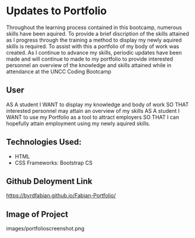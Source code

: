 # Updates to Portfolio

Throughout the learning process contained in this bootcamp, numerous skills have been aquired.  To provide a brief discription 
of the skills attained as I progress through the training a method to display my newly aquired skills is required.  To assist 
with this a portfolio of my body of work was created.  As I continue to advance my skills, periodic updates have been made and 
will continue to made to my portfolio to provide interested personnel an overview of the knowledge and skills attained while in
attendance at the UNCC Coding Bootcamp

## User 

AS A student
I WANT to display my knowledge and body of work
SO THAT interested personnel may attain an overview of my skills
AS A student
I WANT to use my Portfolio as a tool to attract employers
SO THAT I can hopefully attain employment using my newly aquired skills.

## Technologies Used: 

* HTML
* CSS Frameworks: Bootstrap CS

## Github Deloyment Link

https://byrdfabian.github.io/Fabian-Portfolio/

## Image of Project

images/portfolioscreenshot.png



